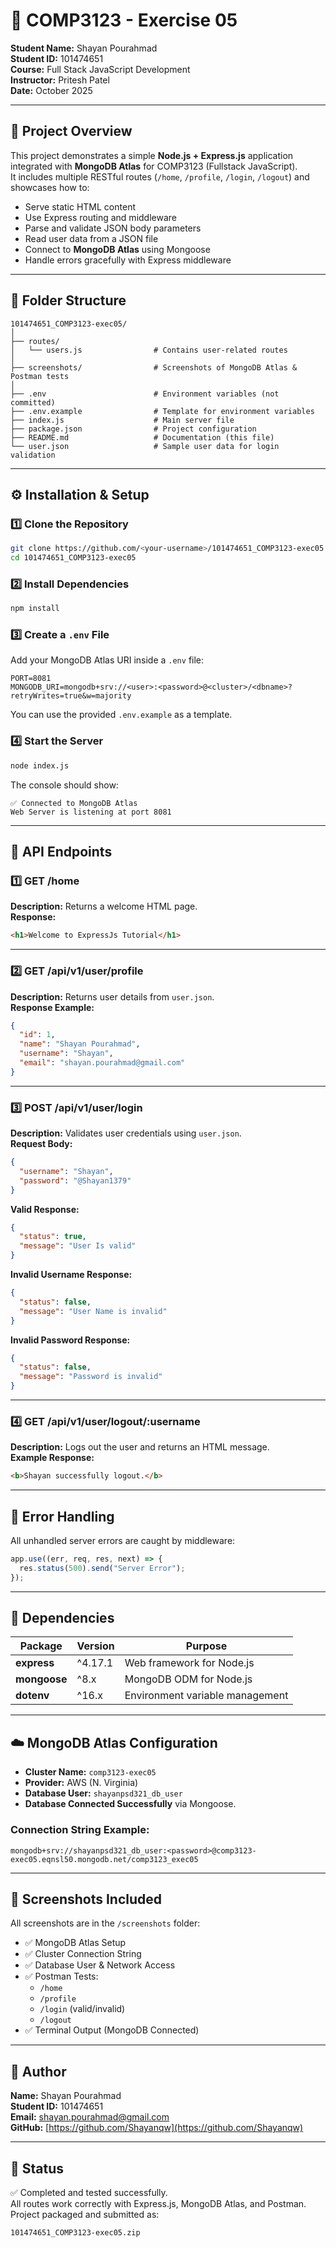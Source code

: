 # 🧩 COMP3123 - Exercise 05  
**Student Name:** Shayan Pourahmad  
**Student ID:** 101474651  
**Course:** Full Stack JavaScript Development  
**Instructor:** Pritesh Patel  
**Date:** October 2025  

---

## 📘 Project Overview
This project demonstrates a simple **Node.js + Express.js** application integrated with **MongoDB Atlas** for COMP3123 (Fullstack JavaScript).  
It includes multiple RESTful routes (`/home`, `/profile`, `/login`, `/logout`) and showcases how to:
- Serve static HTML content
- Use Express routing and middleware
- Parse and validate JSON body parameters
- Read user data from a JSON file
- Connect to **MongoDB Atlas** using Mongoose
- Handle errors gracefully with Express middleware

---

## 📁 Folder Structure
```
101474651_COMP3123-exec05/
│
├── routes/
│   └── users.js                # Contains user-related routes
│
├── screenshots/                # Screenshots of MongoDB Atlas & Postman tests
│
├── .env                        # Environment variables (not committed)
├── .env.example                # Template for environment variables
├── index.js                    # Main server file
├── package.json                # Project configuration
├── README.md                   # Documentation (this file)
└── user.json                   # Sample user data for login validation
```

---

## ⚙️ Installation & Setup

### 1️⃣ Clone the Repository
```bash
git clone https://github.com/<your-username>/101474651_COMP3123-exec05.git
cd 101474651_COMP3123-exec05
```

### 2️⃣ Install Dependencies
```bash
npm install
```

### 3️⃣ Create a `.env` File
Add your MongoDB Atlas URI inside a `.env` file:
```env
PORT=8081
MONGODB_URI=mongodb+srv://<user>:<password>@<cluster>/<dbname>?retryWrites=true&w=majority
```

You can use the provided `.env.example` as a template.

### 4️⃣ Start the Server
```bash
node index.js
```

The console should show:
```
✅ Connected to MongoDB Atlas
Web Server is listening at port 8081
```

---

## 🚀 API Endpoints

### **1️⃣ GET /home**
**Description:** Returns a welcome HTML page.  
**Response:**  
```html
<h1>Welcome to ExpressJs Tutorial</h1>
```

---

### **2️⃣ GET /api/v1/user/profile**
**Description:** Returns user details from `user.json`.  
**Response Example:**
```json
{
  "id": 1,
  "name": "Shayan Pourahmad",
  "username": "Shayan",
  "email": "shayan.pourahmad@gmail.com"
}
```

---

### **3️⃣ POST /api/v1/user/login**
**Description:** Validates user credentials using `user.json`.  
**Request Body:**
```json
{
  "username": "Shayan",
  "password": "@Shayan1379"
}
```

**Valid Response:**
```json
{
  "status": true,
  "message": "User Is valid"
}
```

**Invalid Username Response:**
```json
{
  "status": false,
  "message": "User Name is invalid"
}
```

**Invalid Password Response:**
```json
{
  "status": false,
  "message": "Password is invalid"
}
```

---

### **4️⃣ GET /api/v1/user/logout/:username**
**Description:** Logs out the user and returns an HTML message.  
**Example Response:**
```html
<b>Shayan successfully logout.</b>
```

---

## 🧠 Error Handling
All unhandled server errors are caught by middleware:
```js
app.use((err, req, res, next) => {
  res.status(500).send("Server Error");
});
```

---

## 🧰 Dependencies
| Package | Version | Purpose |
|----------|----------|----------|
| **express** | ^4.17.1 | Web framework for Node.js |
| **mongoose** | ^8.x | MongoDB ODM for Node.js |
| **dotenv** | ^16.x | Environment variable management |

---

## ☁️ MongoDB Atlas Configuration
- **Cluster Name:** `comp3123-exec05`
- **Provider:** AWS (N. Virginia)
- **Database User:** `shayanpsd321_db_user`
- **Database Connected Successfully** via Mongoose.

### Connection String Example:
```
mongodb+srv://shayanpsd321_db_user:<password>@comp3123-exec05.eqnsl50.mongodb.net/comp3123_exec05
```

---

## 📸 Screenshots Included
All screenshots are in the `/screenshots` folder:
- ✅ MongoDB Atlas Setup
- ✅ Cluster Connection String
- ✅ Database User & Network Access
- ✅ Postman Tests:
  - `/home`
  - `/profile`
  - `/login` (valid/invalid)
  - `/logout`
- ✅ Terminal Output (MongoDB Connected)

---

## 🧾 Author
**Name:** Shayan Pourahmad  
**Student ID:** 101474651  
**Email:** shayan.pourahmad@gmail.com  
**GitHub:** [https://github.com/Shayanqw](https://github.com/Shayanqw)

---

## 🏁 Status
✅ Completed and tested successfully.  
All routes work correctly with Express.js, MongoDB Atlas, and Postman.  
Project packaged and submitted as:
```
101474651_COMP3123-exec05.zip
```
